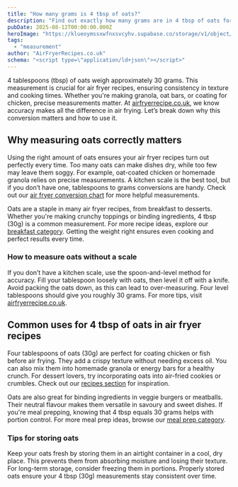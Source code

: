 ```yaml
---
title: "How many grams is 4 tbsp of oats?"
description: "Find out exactly how many grams are in 4 tbsp of oats for perfect air fryer recipes every time."
pubDate: 2025-08-12T00:00:00.000Z
heroImage: "https://klueoymssxwfnxsvcyhv.supabase.co/storage/v1/object/public/md/how-many-grams-is-4-tbsp-of-oats-1ed22db5.webp"
tags:
  - "measurement"
author: "AirFryerRecipes.co.uk"
schema: "<script type=\"application/ld+json\"></script>"
---
```


<p>4 tablespoons (tbsp) of oats weigh approximately 30 grams. This measurement is crucial for air fryer recipes, ensuring consistency in texture and cooking times. Whether you're making granola, oat bars, or coating for chicken, precise measurements matter. At <a href=https://www.airfryerrecipe.co.uk>airfryerrecipe.co.uk</a>, we know accuracy makes all the difference in air frying. Let’s break down why this conversion matters and how to use it.</p>  

<h2>Why measuring oats correctly matters</h2>  
<p>Using the right amount of oats ensures your air fryer recipes turn out perfectly every time. Too many oats can make dishes dry, while too few may leave them soggy. For example, oat-coated chicken or homemade granola relies on precise measurements. A kitchen scale is the best tool, but if you don’t have one, tablespoons to grams conversions are handy. Check out our <a href=https://www.airfryerrecipe.co.uk/air-fryer-conversion-chart>air fryer conversion chart</a> for more helpful measurements.</p>  

<p>Oats are a staple in many air fryer recipes, from breakfast to desserts. Whether you're making crunchy toppings or binding ingredients, 4 tbsp (30g) is a common measurement. For more recipe ideas, explore our <a href=https://www.airfryerrecipe.co.uk/recipe-category/breakfast>breakfast category</a>. Getting the weight right ensures even cooking and perfect results every time.</p>  

<h3>How to measure oats without a scale</h3>  
<p>If you don’t have a kitchen scale, use the spoon-and-level method for accuracy. Fill your tablespoon loosely with oats, then level it off with a knife. Avoid packing the oats down, as this can lead to over-measuring. Four level tablespoons should give you roughly 30 grams. For more tips, visit <a href=https://www.airfryerrecipe.co.uk>airfryerrecipe.co.uk</a>.</p>  

<h2>Common uses for 4 tbsp of oats in air fryer recipes</h2>  
<p>Four tablespoons of oats (30g) are perfect for coating chicken or fish before air frying. They add a crispy texture without needing excess oil. You can also mix them into homemade granola or energy bars for a healthy crunch. For dessert lovers, try incorporating oats into air-fried cookies or crumbles. Check out our <a href=https://www.airfryerrecipe.co.uk/recipes>recipes section</a> for inspiration.</p>  

<p>Oats are also great for binding ingredients in veggie burgers or meatballs. Their neutral flavour makes them versatile in savoury and sweet dishes. If you're meal prepping, knowing that 4 tbsp equals 30 grams helps with portion control. For more meal prep ideas, browse our <a href=https://www.airfryerrecipe.co.uk/recipe-category/meal-prep>meal prep category</a>.</p>  

<h3>Tips for storing oats</h3>  
<p>Keep your oats fresh by storing them in an airtight container in a cool, dry place. This prevents them from absorbing moisture and losing their texture. For long-term storage, consider freezing them in portions. Properly stored oats ensure your 4 tbsp (30g) measurements stay consistent over time.</p>